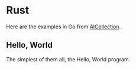 # Rust

Here are the examples in Go from [AICollection](https://codedeviate.github.io/AICollection/rust.html).

## Hello, World

The simplest of them all, the Hello, World program.
